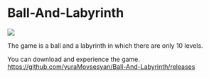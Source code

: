 # Ball-And-Labyrinth


<img src="https://github.com/yuraMovsesyan/Ball-And-Labyrinth/blob/main/Ball-And-Labyrinth2.gif">

The game is a ball and a labyrinth in which there are only 10 levels.

You can download and experience the game.
https://github.com/yuraMovsesyan/Ball-And-Labyrinth/releases

